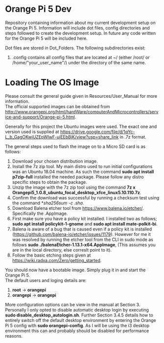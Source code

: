 # Orange Pi 5 Dev
Repository containing information about my current development setup on the Orange Pi 5. Information will include dot files, config directories and steps followed to create the development setup. In future any code written for the Orange Pi 5 will be included here. 

Dot files are stored in Dot_Folders. The following subdirectories exist:

1) .config contains all config files that are located at ~/ (either /root/ or /home/"your_user_name"/) under the directory of the same name.

# Loading The OS Image
Please consult the general guide given in Resources/User_Manual for more information.  
The official supported images can be obtained from http://www.orangepi.org/html/hardWare/computerAndMicrocontrollers/service-and-support/Orange-pi-5.html.  

Generally for this project the Ubuntu images were used. The exact one and version used is supplied at https://drive.google.com/file/d/1qYc-L_b_GagOKwiUZEpWlwF-ujEEbBjK/view?usp=share_link in .7z format.  

The general steps used to flash the image on to a Micro SD card is as follows:

1) Download your chosen distribution image.
2) Install the 7z zip tool. My main distro used to run initial configurations was an Ubuntu 18.04 machine. As such the command **sudo apt install p7zip-full** installed the needed package. Please follow any distro specific steps to obtain the package.
3) Unzip the image with the 7z zip tool using the command **7z x Orangepi5_1.0.8_ubuntu_focal_desktop_xfce_linux5.10.110.7z**.
4) Confirm the download was successful by running a checksum test using the command **sha256sum -c *.sha**.
5) Download Balena etcher tool from https://www.balena.io/etcher/. Specifically the .AppImage.
6) First make sure you have a policy kit installed. I installed two as follows; **sudo apt install policykit-1-gnome** and **sudo apt install mate-polkit-bi**.
7) Balena is aware of a bug that is caused even if a policy kit is installed (https://github.com/balena-io/etcher/issues/1179). However for me it was resolved by running the etcher tool from the CLI in sudo mode as follows **sudo ./balenaEtcher-1.13.1-x64.AppImage**, (This assumes you are in the local directory, else correslt point to it).
8) Follow the basic etching steps given at https://wiki.radxa.com/Zero/getting_started.

You should now have a bootable image. Simply plug it in and start the Orange Pi 5.  
The default users and loging details are:  

1) **root** -> **orangepi** 
2) **orangepi** -> **orangepi**

More configuration options can be view in the manual at Section 3. Personally I only opted to disable automatic desktop login by executing **sudo disable_desktop_autologin.sh**. Further Section 3.4.5 details how to entirely switch off the default desktop environment by entering the Orange Pi 5 config with **sudo orangepi-config**. As I will be using the i3 desktop environment this can and probably should be disabled for performance reasons.



